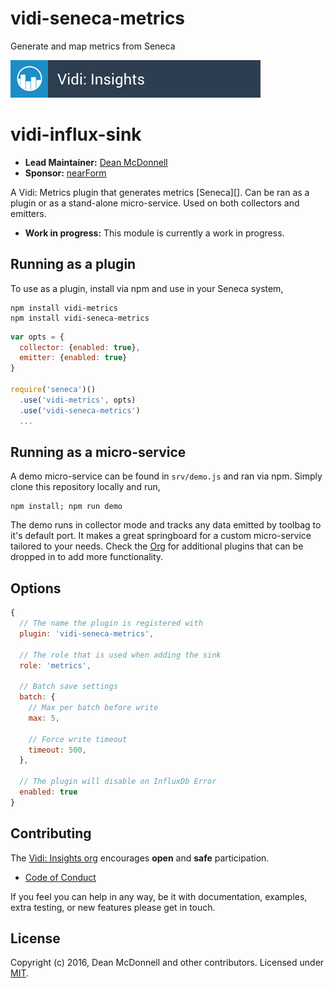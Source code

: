 # vidi-seneca-metrics
Generate and map metrics from Seneca

![Banner][]

# vidi-influx-sink

- __Lead Maintainer:__ [Dean McDonnell][Lead]
- __Sponsor:__ [nearForm][Sponsor]

A Vidi: Metrics plugin that generates metrics [Seneca][]. Can be ran as a plugin or as a
stand-alone micro-service. Used on both collectors and emitters.

- __Work in progress:__ This module is currently a work in progress.

## Running as a plugin
To use as a plugin, install via npm and use in your Seneca system,

```
npm install vidi-metrics
npm install vidi-seneca-metrics
```

```js
var opts = {
  collector: {enabled: true},
  emitter: {enabled: true}
}

require('seneca')()
  .use('vidi-metrics', opts)
  .use('vidi-seneca-metrics')
  ...
```

## Running as a micro-service
A demo micro-service can be found in `srv/demo.js` and ran via npm. Simply clone this repository
locally and run,

```
npm install; npm run demo
```

The demo runs in collector mode and tracks any data emitted by toolbag to it's default port. It makes a
great springboard for a custom micro-service tailored to your needs. Check the [Org][] for additional
plugins that can be dropped in to add more functionality.

## Options

```js
{
  // The name the plugin is registered with
  plugin: 'vidi-seneca-metrics',

  // The role that is used when adding the sink
  role: 'metrics',

  // Batch save settings
  batch: {
    // Max per batch before write
    max: 5,

    // Force write timeout
    timeout: 500,
  },

  // The plugin will disable on InfluxDb Error
  enabled: true
}

```

## Contributing
The [Vidi: Insights org][Org] encourages __open__ and __safe__ participation.

- [Code of Conduct][CoC]

If you feel you can help in any way, be it with documentation, examples, extra testing, or new
features please get in touch.

## License
Copyright (c) 2016, Dean McDonnell and other contributors.
Licensed under [MIT][].

[Banner]: https://raw.githubusercontent.com/vidi-insights/org/master/assets/vidi-banner.png
[Lead]: https://github.com/mcdonnelldean
[Sponsor]: http://www.nearform.com/
[Org]: https://github.com/vidi-insights
[CoC]: https://github.com/vidi-insights/org/blob/master/code-of-conduct.md
[MIT]: ./LICENSE

[Toolbag]: https://github.com/continuationlabs/toolbag
